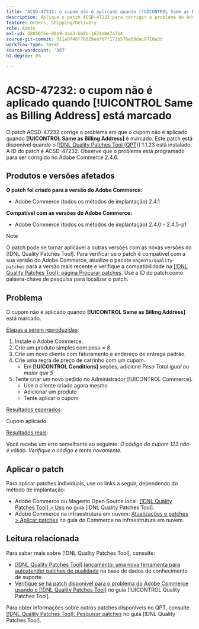 ```yaml
---
title: 'ACSD-47232: o cupom não é aplicado quando [!UICONTROL Same as Billing Address] está marcado'
description: Aplique o patch ACSD-47232 para corrigir o problema do Adobe Commerce em que o cupom não é aplicado quando [!UICONTROL Same as Billing Address] está marcado.
feature: Orders, Shipping/Delivery
role: Admin
exl-id: d8050f6e-00a9-4aa3-bb8b-1631e0e7a714
source-git-commit: 011a6f46f76029eaf67f172b576e58dac9710a3d
workflow-type: tm+mt
source-wordcount: '367'
ht-degree: 0%

---
```


# ACSD-47232: o cupom não é aplicado quando [!UICONTROL Same as Billing Address] está marcado

O patch ACSD-47232 corrige o problema em que o cupom não é aplicado quando **[!UICONTROL Same as Billing Address]** é marcado. Este patch está disponível quando o [[!DNL Quality Patches Tool (QPT)]](https://experienceleague.adobe.com/pt-br/docs/commerce-operations/tools/quality-patches-tool/quality-patches-tool-to-self-serve-quality-patches) 1.1.23 está instalado. A ID do patch é ACSD-47232. Observe que o problema está programado para ser corrigido no Adobe Commerce 2.4.6.

## Produtos e versões afetados

**O patch foi criado para a versão do Adobe Commerce:**

* Adobe Commerce (todos os métodos de implantação) 2.4.1

**Compatível com as versões do Adobe Commerce:**

* Adobe Commerce (todos os métodos de implantação) 2.4.0 - 2.4.5-p1

>[!NOTE]
>
>O patch pode se tornar aplicável a outras versões com as novas versões do [!DNL Quality Patches Tool]. Para verificar se o patch é compatível com a sua versão do Adobe Commerce, atualize o pacote `magento/quality-patches` para a versão mais recente e verifique a compatibilidade na [[!DNL Quality Patches Tool]: página Procurar patches](https://experienceleague.adobe.com/tools/commerce-quality-patches/index.html?lang=pt-BR). Use a ID do patch como palavra-chave de pesquisa para localizar o patch.

## Problema

O cupom não é aplicado quando **[!UICONTROL Same as Billing Address]** está marcado.

<u>Etapas a serem reproduzidas</u>:

1. Instale o Adobe Commerce.
1. Crie um produto simples com peso = *8*.
1. Crie um novo cliente com faturamento e endereço de entrega padrão.
1. Crie uma regra de preço de carrinho com um cupom.
   * Em **[!UICONTROL Conditions]** seções, adicione *Peso Total igual ou maior que 5*
1. Tente criar um novo pedido no Administrador [!UICONTROL Commerce].
   * Use o cliente criado agora mesmo
   * Adicionar um produto
   * Tente aplicar o cupom

<u>Resultados esperados</u>:

Cupom aplicado.

<u>Resultados reais</u>:

Você recebe um erro semelhante ao seguinte: *O código do cupom 123 não é válido. Verifique o código e tente novamente.*

## Aplicar o patch

Para aplicar patches individuais, use os links a seguir, dependendo do método de implantação:

* Adobe Commerce ou Magento Open Source local: [[!DNL Quality Patches Tool] > Uso](/help/tools/quality-patches-tool/usage.md) no guia [!DNL Quality Patches Tool].
* Adobe Commerce na infraestrutura em nuvem: [Atualizações e patches > Aplicar patches](https://experienceleague.adobe.com/docs/commerce-cloud-service/user-guide/develop/upgrade/apply-patches.html?lang=pt-BR) no guia do Commerce na infraestrutura em nuvem.

## Leitura relacionada

Para saber mais sobre [!DNL Quality Patches Tool], consulte:

* [[!DNL Quality Patches Tool] lançamento: uma nova ferramenta para autoatender patches de qualidade](https://experienceleague.adobe.com/pt-br/docs/commerce-operations/tools/quality-patches-tool/quality-patches-tool-to-self-serve-quality-patches) na base de dados de conhecimento de suporte.
* [Verifique se há patch disponível para o problema do Adobe Commerce usando o  [!DNL Quality Patches Tool]](/help/tools/quality-patches-tool/patches-available-in-qpt/check-patch-for-magento-issue-with-magento-quality-patches.md) no guia [!UICONTROL Quality Patches Tool].


Para obter informações sobre outros patches disponíveis no QPT, consulte [[!DNL Quality Patches Tool]: Pesquisar patches](https://experienceleague.adobe.com/tools/commerce-quality-patches/index.html?lang=pt-BR) no guia [!DNL Quality Patches Tool].
